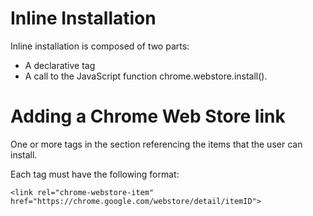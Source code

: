# Inline Installation
Inline installation is composed of two parts:
* A declarative <link> tag
* A call to the JavaScript function chrome.webstore.install().

# Adding a Chrome Web Store link
One or more <link> tags in the <head> section referencing the items that the user can install. 

Each <link> tag must have the following format:

`<link rel="chrome-webstore-item" href="https://chrome.google.com/webstore/detail/itemID">`


